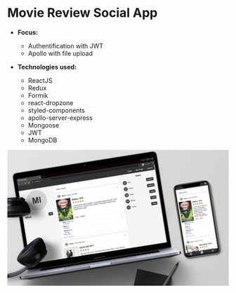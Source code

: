 # Movie Review Social App

* **Focus:**
  * Authentification with JWT
  * Apollo with file upload
  
* **Technologies used:** 
  * ReactJS
  * Redux
  * Formik
  * react-dropzone
  * styled-components
  * apollo-server-express
  * Mongoose
  * JWT
  * MongoDB
  

![App Preview](https://raw.githubusercontent.com/urosradosavljevic/movie-review-social-app/master/app-preview.jpeg)
